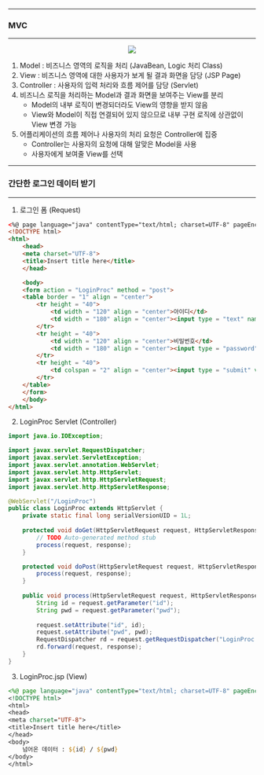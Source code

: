 -----
### MVC 
-----

<div align = "center">
<img src="https://github.com/sooyounghan/Web/assets/34672301/22b17049-6089-4d31-a9a3-43e21d6f4933">
</div>

1. Model : 비즈니스 영역의 로직을 처리 (JavaBean, Logic 처리 Class)
2. View : 비즈니스 영역에 대한 사용자가 보게 될 결과 화면을 담당 (JSP Page)
3. Controller : 사용자의 입력 처리와 흐름 제어를 담당 (Servlet)
4. 비즈니스 로직을 처리하는 Model과 결과 화면을 보여주는 View를 분리
   - Model의 내부 로직이 변경되더라도 View의 영향을 받지 않음
   - View와 Model이 직접 연결되어 있지 않으므로 내부 구현 로직에 상관없이 View 변경 가능
5. 어플리케이션의 흐름 제어나 사용자의 처리 요청은 Controller에 집중
   - Controller는 사용자의 요청에 대해 알맞은 Model을 사용
   - 사용자에게 보여줄 View를 선택 

-----
### 간단한 로그인 데이터 받기
-----
1. 로그인 폼 (Request)
```html
<%@ page language="java" contentType="text/html; charset=UTF-8" pageEncoding="UTF-8"%>
<!DOCTYPE html>
<html>
	<head>
	<meta charset="UTF-8">
	<title>Insert title here</title>
	</head>

	<body>
	<form action = "LoginProc" method = "post">
	<table border = "1" align = "center">
		<tr height = "40">
			<td width = "120" align = "center">아이디</td>
			<td width = "180" align = "center"><input type = "text" name = "id"></td>
		</tr>
		<tr height = "40">
			<td width = "120" align = "center">비밀번호</td>
			<td width = "180" align = "center"><input type = "password" name = "pwd"></td>
		</tr>
		<tr height = "40">
			<td colspan = "2" align = "center"><input type = "submit" value = "로그인"></td>
		</tr>
	</table>	
	</form>
	</body>
</html>
```

2. LoginProc Servlet (Controller)
```java
import java.io.IOException;

import javax.servlet.RequestDispatcher;
import javax.servlet.ServletException;
import javax.servlet.annotation.WebServlet;
import javax.servlet.http.HttpServlet;
import javax.servlet.http.HttpServletRequest;
import javax.servlet.http.HttpServletResponse;

@WebServlet("/LoginProc")
public class LoginProc extends HttpServlet {
	private static final long serialVersionUID = 1L;
       
	protected void doGet(HttpServletRequest request, HttpServletResponse response) throws ServletException, IOException {
		// TODO Auto-generated method stub
		process(request, response);
	}

	protected void doPost(HttpServletRequest request, HttpServletResponse response) throws ServletException, IOException {
		process(request, response);
	}
	
	public void process(HttpServletRequest request, HttpServletResponse response) throws ServletException, IOException {
		String id = request.getParameter("id");
		String pwd = request.getParameter("pwd");
		
		request.setAttribute("id", id);
		request.setAttribute("pwd", pwd);
		RequestDispatcher rd = request.getRequestDispatcher("LoginProc.jsp");
		rd.forward(request, response);
	}
}
```

3. LoginProc.jsp (View)
```jsp
<%@ page language="java" contentType="text/html; charset=UTF-8" pageEncoding="UTF-8"%>
<!DOCTYPE html>
<html>
<head>
<meta charset="UTF-8">
<title>Insert title here</title>
</head>
<body>
	넘어온 데이터 : ${id} / ${pwd}
</body>
</html>
```
